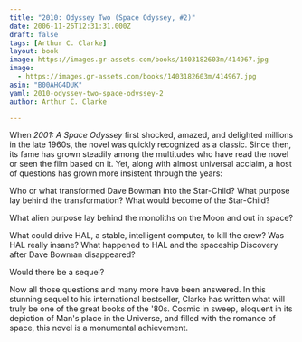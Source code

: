 ```yaml
---
title: "2010: Odyssey Two (Space Odyssey, #2)"
date: 2006-11-26T12:31:31.000Z
draft: false
tags: [Arthur C. Clarke]
layout: book
image: https://images.gr-assets.com/books/1403182603m/414967.jpg
image: 
  - https://images.gr-assets.com/books/1403182603m/414967.jpg
asin: "B00AHG4DUK"
yaml: 2010-odyssey-two-space-odyssey-2
author: Arthur C. Clarke

---
```


When *2001: A Space Odyssey* first shocked, amazed, and delighted millions in the late 1960s, the novel was quickly recognized as a classic. Since then, its fame has grown steadily among the multitudes who have read the novel or seen the film based on it. Yet, along with almost universal acclaim, a host of questions has grown more insistent through the years:  
  
Who or what transformed Dave Bowman into the Star-Child? What purpose lay behind the transformation? What would become of the Star-Child?  
  
What alien purpose lay behind the monoliths on the Moon and out in space?  
  
What could drive HAL, a stable, intelligent computer, to kill the crew? Was HAL really insane? What happened to HAL and the spaceship Discovery after Dave Bowman disappeared?  
  
Would there be a sequel?  
  
Now all those questions and many more have been answered. In this stunning sequel to his international bestseller, Clarke has written what will truly be one of the great books of the '80s. Cosmic in sweep, eloquent in its depiction of Man's place in the Universe, and filled with the romance of space, this novel is a monumental achievement.